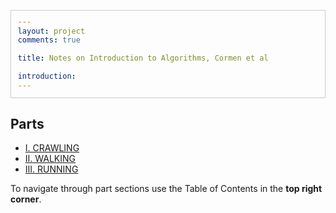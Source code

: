 ```yaml
---
layout: project
comments: true

title: Notes on Introduction to Algorithms, Cormen et al

introduction: 
---
```

<html xmlns="http://www.w3.org/1999/xhtml" lang="en" xml:lang="en">
<head>
<title>home</title>
<!-- 2016-08-24 Wed 12:26 -->
<meta  http-equiv="Content-Type" content="text/html;charset=utf-8" />
<meta  name="generator" content="Org-mode" />
<meta  name="author" content="Jonathan Wot" />
<style type="text/css">
 <!--/*--><![CDATA[/*><!--*/
  .title  { text-align: center; }
  .todo   { font-family: monospace; color: red; }
  .done   { color: green; }
  .tag    { background-color: #eee; font-family: monospace;
            padding: 2px; font-size: 80%; font-weight: normal; }
  .timestamp { color: #bebebe; }
  .timestamp-kwd { color: #5f9ea0; }
  .right  { margin-left: auto; margin-right: 0px;  text-align: right; }
  .left   { margin-left: 0px;  margin-right: auto; text-align: left; }
  .center { margin-left: auto; margin-right: auto; text-align: center; }
  .underline { text-decoration: underline; }
  #postamble p, #preamble p { font-size: 90%; margin: .2em; }
  p.verse { margin-left: 3%; }
  pre {
    border: 1px solid #ccc;
    box-shadow: 3px 3px 3px #eee;
    padding: 8pt;
    font-family: monospace;
    overflow: auto;
    margin: 1.2em;
  }
  pre.src {
    position: relative;
    overflow: visible;
    padding-top: 1.2em;
  }
  pre.src:before {
    display: none;
    position: absolute;
    background-color: white;
    top: -10px;
    right: 10px;
    padding: 3px;
    border: 1px solid black;
  }
  pre.src:hover:before { display: inline;}
  pre.src-sh:before    { content: 'sh'; }
  pre.src-bash:before  { content: 'sh'; }
  pre.src-emacs-lisp:before { content: 'Emacs Lisp'; }
  pre.src-R:before     { content: 'R'; }
  pre.src-perl:before  { content: 'Perl'; }
  pre.src-java:before  { content: 'Java'; }
  pre.src-sql:before   { content: 'SQL'; }

  table { border-collapse:collapse; }
  caption.t-above { caption-side: top; }
  caption.t-bottom { caption-side: bottom; }
  td, th { vertical-align:top;  }
  th.right  { text-align: center;  }
  th.left   { text-align: center;   }
  th.center { text-align: center; }
  td.right  { text-align: right;  }
  td.left   { text-align: left;   }
  td.center { text-align: center; }
  dt { font-weight: bold; }
  .footpara:nth-child(2) { display: inline; }
  .footpara { display: block; }
  .footdef  { margin-bottom: 1em; }
  .figure { padding: 1em; }
  .figure p { text-align: center; }
  .inlinetask {
    padding: 10px;
    border: 2px solid gray;
    margin: 10px;
    background: #ffffcc;
  }
  #org-div-home-and-up
   { text-align: right; font-size: 70%; white-space: nowrap; }
  textarea { overflow-x: auto; }
  .linenr { font-size: smaller }
  .code-highlighted { background-color: #ffff00; }
  .org-info-js_info-navigation { border-style: none; }
  #org-info-js_console-label
    { font-size: 10px; font-weight: bold; white-space: nowrap; }
  .org-info-js_search-highlight
    { background-color: #ffff00; color: #000000; font-weight: bold; }
  /*]]>*/-->
</style>
<link rel="stylesheet" type="text/css" href="../CSS/org-style.css" />
<script type="text/javascript">
/*
@licstart  The following is the entire license notice for the
JavaScript code in this tag.

Copyright (C) 2012-2013 Free Software Foundation, Inc.

The JavaScript code in this tag is free software: you can
redistribute it and/or modify it under the terms of the GNU
General Public License (GNU GPL) as published by the Free Software
Foundation, either version 3 of the License, or (at your option)
any later version.  The code is distributed WITHOUT ANY WARRANTY;
without even the implied warranty of MERCHANTABILITY or FITNESS
FOR A PARTICULAR PURPOSE.  See the GNU GPL for more details.

As additional permission under GNU GPL version 3 section 7, you
may distribute non-source (e.g., minimized or compacted) forms of
that code without the copy of the GNU GPL normally required by
section 4, provided you include this license notice and a URL
through which recipients can access the Corresponding Source.


@licend  The above is the entire license notice
for the JavaScript code in this tag.
*/
<!--/*--><![CDATA[/*><!--*/
 function CodeHighlightOn(elem, id)
 {
   var target = document.getElementById(id);
   if(null != target) {
     elem.cacheClassElem = elem.className;
     elem.cacheClassTarget = target.className;
     target.className = "code-highlighted";
     elem.className   = "code-highlighted";
   }
 }
 function CodeHighlightOff(elem, id)
 {
   var target = document.getElementById(id);
   if(elem.cacheClassElem)
     elem.className = elem.cacheClassElem;
   if(elem.cacheClassTarget)
     target.className = elem.cacheClassTarget;
 }
/*]]>*///-->
</script>
</head>

<body>
<div id="content">
<div id="table-of-contents">

<div id="outline-container-sec-1" class="outline-2">
<h2 id="sec-1">Parts</h2>
<div class="outline-text-2" id="text-1">

<ul>
<li><a href="../data/TheAlgorithmHandBook/Crawling/Home,html">I. CRAWLING</a></li>
<li><a href="../data/TheAlgorithmHandBook/">II. WALKING</a></li>
<li><a href="../data/TheAlgorithmHandBook/">III. RUNNING</a></li>
</ul>

<p>
To navigate through part sections use the Table of Contents in the <b>top right corner</b>.
</p>

</div>
</div>

</div>
</div>

</body>

</html>
